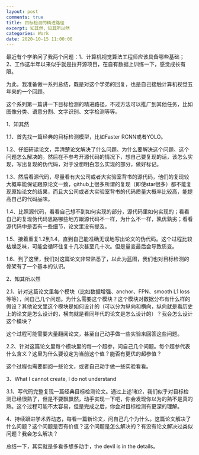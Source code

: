 ```yaml
---
layout: post
comments: true
title: 目标检测的精进路径
excerpt: 知其然，知其所以然
categories: Work
date: 2020-10-15 11:00:00
---
```


最近有个学弟问了我两个问题：1、计算机视觉算法工程师应该具备哪些基础；2、工作这半年以来似乎就是拉开源项目，在自有数据上训练一下，感觉成长有限。

为此，我准备做一系列总结，既是对这个学弟的回复，也是自己接触计算机视觉五年来的一个回顾。

这个系列第一篇讲一下目标检测的精进路径，不过方法可以推广到其他任务，比如图像分类、语意分割、文字识别、文字检测等等。

1、知其然

1.1、首先找一篇经典的目标检测模型，比如Faster RCNN或者YOLO。

1.2、仔细研读论文，弄清楚论文解决了什么问题、为什么要解决这个问题、这个问题怎么解决的。然后在不参考开源代码的情况下，想自己要复现的话，该怎么实现，写出复现的伪代码，对于没想明白怎么实现的部分，做好标记。

1.3、然后看源代码，尽量看有大公司或者大实验室背书的源代码，他们的复现较大概率能保证跟原论文一致，github上很多所谓的复现（即使star很多）都不能复现原始论文的结果，而且大公司或者大实验室背书的代码质量大概率比较高，能提高自己的代码品味。

1.4、比照源代码，看看自己想不到如何实现的部分，源代码里如何实现的；看看自己的复现伪代码思路哪些地方跟源代码不一样，为什么不一样，孰优孰劣；看看源代码中是否有一些细节，论文里没有提及。

1.5、接着重复1.2到1.4，直到自己能准确无误地写出论文的伪代码。这个过程比较枯燥乏味，可能会循环往复十几次甚至几十次。但是量变最后会导致质变。

1.6、到了这里，我们对这篇论文非常熟悉了，以此为蓝图，我们也对目标检测的骨架有了一个基本的认识。

2、知其所以然

2.1、针对这篇论文里每个模块（比如数据增强、anchor、FPN、smooth L1 loss等等），问自己几个问题。为什么需要这个模块？这个模块对数据分布有什么样的假设？其他论文里这个模块是如何设计的（可以分为纵向和横向，纵向就是看历史上的论文是怎么设计的，横向就是看同年代的论文是怎么设计的）？我会怎么设计这个模块？

这个过程可能需要大量翻阅论文，甚至自己动手做一些实验来回答这些问题。

2.2、针对这篇论文里每个模块里的每一个超参，问自己几个问题。每个超参代表什么含义？这里为什么要设定为当前这个值？能否有更优的超参值？

这个过程也需要翻阅一些论文，或者自己动手做一些实验看看。

3、What I cannot create, I do not understand

3.1、写代码完整复现一篇经典目标检测论文。通过上述1和2，我们似乎对目标检测已经很熟了，但是不要飘飘然，动手实现一下吧，你会发现你以为的熟不是真的熟。这个过程可能不太容易，但是完成之后，你会对目标检测有更深的理解。

4、持续跟进学术界动态，每看一篇新论文，问自己几个为什么。这篇论文解决了什么问题？这个问题是否有价值？这个问题是怎么解决的？有没有论文解决过类似问题？我会怎么解决？

总结一下，其实就是多看多想多动手，the devil is in the details。
